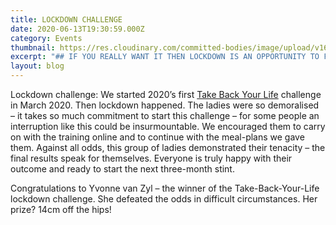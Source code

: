 ```yaml
---
title: LOCKDOWN CHALLENGE
date: 2020-06-13T19:30:59.000Z
category: Events
thumbnail: https://res.cloudinary.com/committed-bodies/image/upload/v1642427564/blog/lockdown-take-back-your-life-winner-scaled_q5xhac.jpg
excerpt: "## IF YOU REALLY WANT IT THEN LOCKDOWN IS AN OPPORTUNITY TO FOCUS."
layout: blog
---
```

Lockdown challenge: We started 2020’s first [Take Back Your Life](https://committedbodies.co.za/about-us/) challenge in March 2020. Then lockdown happened. The ladies were so demoralised – it takes so much commitment to start this challenge – for some people an interruption like this could be insurmountable. We encouraged them to carry on with the training online and to continue with the meal-plans we gave them. Against all odds, this group of ladies demonstrated their tenacity – the final results speak for themselves. Everyone is truly happy with their outcome and ready to start the next three-month stint.

Congratulations to Yvonne van Zyl – the winner of the Take-Back-Your-Life lockdown challenge. She defeated the odds in difficult circumstances. Her prize? 14cm off the hips!